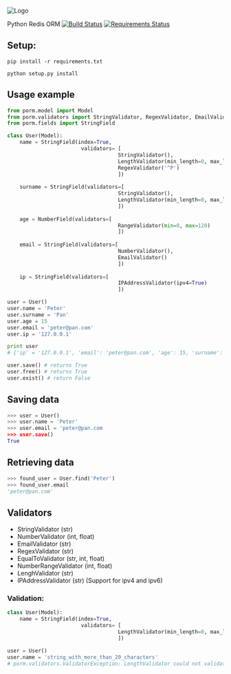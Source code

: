 ![Logo](http://i.imgur.com/xOJFRp4.png)

Python Redis ORM [![Build Status](https://travis-ci.org/msempere/porm.svg?branch=master)](https://travis-ci.org/msempere/porm) [![Requirements Status](https://requires.io/github/msempere/porm/requirements.svg?branch=master)](https://requires.io/github/msempere/porm/requirements/?branch=master)


## Setup:
```
pip install -r requirements.txt
```
```
python setup.py install
```

## Usage example

```python
from porm.model import Model
from porm.validators import StringValidator, RegexValidator, EmailValidator, NumberValidator, LengthValidator
from porm.fields import StringField

class User(Model):
    name = StringField(index=True, 
                        validators= [
                                    StringValidator(),
                                    LengthValidator(min_length=0, max_length=20)
                                    RegexValidator('^P')
                                    ])
                                
    surname = StringField(validators=[
                                    StringValidator(),
                                    LengthValidator(min_length=0, max_length=20)
                                    ])
                                    
    age = NumberField(validators=[
                                    RangeValidator(min=0, max=120)
                                    ])
    
    email = StringField(validators=[
                                    NumberValidator(),
                                    EmailValidator()
                                    ])
    
    ip = StringField(validators=[
                                    IPAddressValidator(ipv4=True)
                                    ])

user = User()
user.name = 'Peter'
user.surname = 'Pan'
user.age = 15
user.email = 'peter@pan.com'
user.ip = '127.0.0.1'

print user
# {'ip' = '127.0.0.1', 'email': 'peter@pan.com', 'age': 15, 'surname': 'Pan', 'name': 'Peter'}

user.save() # returns True
user.free() # returns True
user.exist() # return False
```

## Saving data
```python
>>> user = User()
>>> user.name = 'Peter'
>>> user.email = 'peter@pan.com
>>> user.save()
True
```

## Retrieving data

```python
>>> found_user = User.find('Peter')
>>> found_user.email
'peter@pan.com'
```

## Validators

 * StringValidator (str)
 * NumberValidator (int, float)
 * EmailValidator (str)
 * RegexValidator (str)
 * EqualToValidator (str, int, float)
 * NumberRangeValidator (int, float)
 * LenghValidator (str)
 * IPAddressValidator (str) (Support for ipv4 and ipv6)
 
### Validation:

```python
class User(Model):
    name = StringField(index=True, 
                        validators= [
                                    LengthValidator(min_length=0, max_length=20)
                                    ])

user = User()
user.name = 'string_with_more_than_20_characters'
# porm.validators.ValidatorException: LengthValidator could not validate 'string_with_more_than_20_characters'
```
